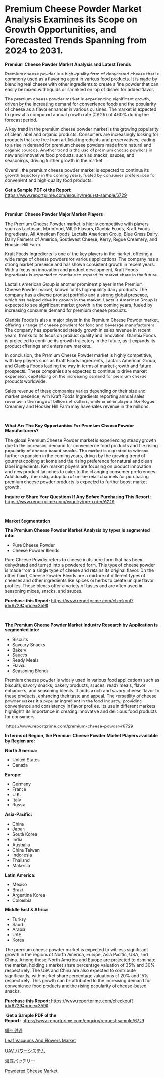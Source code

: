 <p><h1>Premium Cheese Powder Market Analysis Examines its Scope on Growth Opportunities, and Forecasted Trends Spanning from 2024 to 2031.</h1></p><p><strong>Premium Cheese Powder Market Analysis and Latest Trends</strong></p>
<p><p>Premium cheese powder is a high-quality form of dehydrated cheese that is commonly used as a flavoring agent in various food products. It is made by blending real cheese with other ingredients to create a fine powder that can easily be mixed with liquids or sprinkled on top of dishes for added flavor.</p><p>The premium cheese powder market is experiencing significant growth, driven by the increasing demand for convenience foods and the popularity of cheese as a flavor enhancer in various cuisines. The market is expected to grow at a compound annual growth rate (CAGR) of 4.60% during the forecast period.</p><p>A key trend in the premium cheese powder market is the growing popularity of clean label and organic products. Consumers are increasingly looking for products that are free from artificial ingredients and preservatives, leading to a rise in demand for premium cheese powders made from natural and organic sources. Another trend is the use of premium cheese powders in new and innovative food products, such as snacks, sauces, and seasonings, driving further growth in the market.</p><p>Overall, the premium cheese powder market is expected to continue its growth trajectory in the coming years, fueled by consumer preferences for convenient and high-quality food products.</p></p>
<p><strong>Get a Sample PDF of the Report:&nbsp;</strong> <a href="https://www.reportprime.com/enquiry/request-sample/6729">https://www.reportprime.com/enquiry/request-sample/6729</a></p>
<p>&nbsp;</p>
<p><strong>Premium Cheese Powder Major Market Players</strong></p>
<p><p>The Premium Cheese Powder market is highly competitive with players such as Lactosan, Marinfood, WILD Flavors, Glanbia Foods, Kraft Foods Ingredients, All American Foods, Lactalis American Group, Blue Grass Dairy, Dairy Farmers of America, Southwest Cheese, Kerry, Rogue Creamery, and Hoosier Hill Farm. </p><p>Kraft Foods Ingredients is one of the key players in the market, offering a wide range of cheese powders for various applications. The company has a strong market presence and has shown consistent growth in recent years. With a focus on innovation and product development, Kraft Foods Ingredients is expected to continue to expand its market share in the future.</p><p>Lactalis American Group is another prominent player in the Premium Cheese Powder market, known for its high-quality dairy products. The company has a diverse product portfolio and a strong global presence, which has helped drive its growth in the market. Lactalis American Group is expected to see significant market growth in the coming years, fueled by increasing consumer demand for premium cheese products.</p><p>Glanbia Foods is also a major player in the Premium Cheese Powder market, offering a range of cheese powders for food and beverage manufacturers. The company has experienced steady growth in sales revenue in recent years, thanks to its focus on product quality and innovation. Glanbia Foods is projected to continue its growth trajectory in the future, as it expands its product offerings and enters new markets.</p><p>In conclusion, the Premium Cheese Powder market is highly competitive, with key players such as Kraft Foods Ingredients, Lactalis American Group, and Glanbia Foods leading the way in terms of market growth and future prospects. These companies are expected to continue to drive market expansion, capitalizing on the increasing demand for premium cheese products worldwide. </p><p>Sales revenue of these companies varies depending on their size and market presence, with Kraft Foods Ingredients reporting annual sales revenue in the range of billions of dollars, while smaller players like Rogue Creamery and Hoosier Hill Farm may have sales revenue in the millions.</p></p>
<p>&nbsp;</p>
<p><strong>What Are The Key Opportunities For Premium Cheese Powder Manufacturers?</strong></p>
<p><p>The global Premium Cheese Powder market is experiencing steady growth due to the increasing demand for convenience food products and the rising popularity of cheese-based snacks. The market is expected to witness further expansion in the coming years, driven by the growing trend of gourmet cooking at home and the rising preference for natural and clean label ingredients. Key market players are focusing on product innovation and new product launches to cater to the changing consumer preferences. Additionally, the rising adoption of online retail channels for purchasing premium cheese powder products is expected to further boost market growth.</p></p>
<p><strong>Inquire or Share Your Questions If Any Before Purchasing This Report:</strong> <a href="https://www.reportprime.com/enquiry/pre-order/6729">https://www.reportprime.com/enquiry/pre-order/6729</a></p>
<p>&nbsp;</p>
<p><strong>Market Segmentation</strong></p>
<p><strong>The Premium Cheese Powder Market Analysis by types is segmented into:</strong></p>
<p><ul><li>Pure Cheese Powder</li><li>Cheese Powder Blends</li></ul></p>
<p><p>Pure Cheese Powder refers to cheese in its pure form that has been dehydrated and turned into a powdered form. This type of cheese powder is made from a single type of cheese and retains its original flavor. On the other hand, Cheese Powder Blends are a mixture of different types of cheeses and other ingredients like spices or herbs to create unique flavor profiles. These blends offer a variety of tastes and are often used in seasoning mixes, snacks, and sauces.</p></p>
<p><strong>Purchase this Report:&nbsp;</strong><a href="https://www.reportprime.com/checkout?id=6729&price=3590">https://www.reportprime.com/checkout?id=6729&price=3590</a></p>
<p>&nbsp;</p>
<p><strong>The Premium Cheese Powder Market Industry Research by Application is segmented into:</strong></p>
<p><ul><li>Biscuits</li><li>Savoury Snacks</li><li>Bakery</li><li>Sauces</li><li>Ready Meals</li><li>Flavou</li><li>Seasoning Blends</li></ul></p>
<p><p>Premium cheese powder is widely used in various food applications such as biscuits, savory snacks, bakery products, sauces, ready meals, flavor enhancers, and seasoning blends. It adds a rich and savory cheese flavor to these products, enhancing their taste and appeal. The versatility of cheese powder makes it a popular ingredient in the food industry, providing convenience and consistency in flavor profiles. Its use in different markets highlights its importance in creating innovative and delicious food products for consumers.</p></p>
<p><a href="https://www.reportprime.com/premium-cheese-powder-r6729">&nbsp;https://www.reportprime.com/premium-cheese-powder-r6729</a></p>
<p><strong>In terms of Region, the Premium Cheese Powder Market Players available by Region are:</strong></p>
<p>
    <p> <strong> North America: </strong>
        <ul>
            <li>United States</li>
            <li>Canada</li>
        </ul>
        </p> 
    <p> <strong> Europe: </strong>
        <ul>
            <li>Germany</li>
            <li>France</li>
            <li>U.K.</li>
            <li>Italy</li>
            <li>Russia</li>
        </ul>
        </p> 
    <p> <strong> Asia-Pacific: </strong>
        <ul>
            <li>China</li>
            <li>Japan</li>
            <li>South Korea</li>
            <li>India</li>
            <li>Australia</li>
            <li>China Taiwan</li>
            <li>Indonesia</li>
            <li>Thailand</li>
            <li>Malaysia</li>
        </ul>
        </p> 
    <p> <strong> Latin America: </strong>
        <ul>
            <li>Mexico</li>
            <li>Brazil</li>
            <li>Argentina Korea</li>
            <li>Colombia</li>
        </ul>
        </p> 
    <p> <strong> Middle East & Africa: </strong>
        <ul>
            <li>Turkey</li>
            <li>Saudi</li>
            <li>Arabia</li>
            <li>UAE</li>
            <li>Korea</li>
        </ul>
    </p>
    </p>
<p><p>The premium cheese powder market is expected to witness significant growth in the regions of North America, Europe, Asia Pacific, USA, and China. Among these, North America and Europe are projected to dominate the market, holding a market share percentage valuation of 35% and 30% respectively. The USA and China are also expected to contribute significantly, with market share percentage valuations of 20% and 15% respectively. This growth can be attributed to the increasing demand for convenience food products and the rising popularity of cheese-based snacks.</p></p>
<p><strong>Purchase this Report: </strong><a href="https://www.reportprime.com/checkout?id=6729&price=3590">https://www.reportprime.com/checkout?id=6729&price=3590</a></p>
<p>&nbsp;<strong>Get a Sample PDF of the Report:&nbsp;&nbsp;</strong><a href="https://www.reportprime.com/enquiry/request-sample/6729">https://www.reportprime.com/enquiry/request-sample/6729</a></p>
<p><strong></strong></p>
<p><p><a href="https://medium.com/@christianwilderman2022/%EB%AA%A9%EC%9A%95-%EA%B0%80%EC%9A%B4-%EC%8B%9C%EC%9E%A5-%EB%B3%B4%EA%B3%A0%EC%84%9C%EB%8A%94-%EC%9D%B4-%EC%8B%9C%EC%9E%A5%EC%9D%98-%EC%B5%9C%EC%8B%A0-%ED%8A%B8%EB%A0%8C%EB%93%9C%EC%99%80-%EC%84%B1%EC%9E%A5-%EA%B8%B0%ED%9A%8C%EB%A5%BC-%EB%B3%B4%EC%97%AC%EC%A4%8D%EB%8B%88%EB%8B%A4-c2485dabce05">배스 린넨</a></p><p><a href="https://issuu.com/reportprime-2/docs/leaf-vacuums-and-blowers-market-size-2030.pptx">Leaf Vacuums And Blowers Market</a></p><p><a href="https://github.com/RodHoppe07/Market-Research-Report-List-1/blob/main/651752175500.md">UAV パワーシステム</a></p><p><a href="https://github.com/reliezer65/Market-Research-Report-List-1/blob/main/784494375501.md">海底バッテリー</a></p><p><a href="https://github.com/MyrticeDare2023/Market-Research-Report-List-1/blob/main/powdered-cheese-market.md">Powdered Cheese Market</a></p></p>